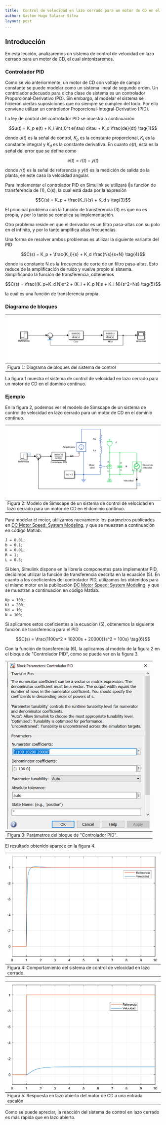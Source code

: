 ```yaml
---
title:  Control de velocidad en lazo cerrado para un motor de CD en el dominio continuo
author: Gastón Hugo Salazar Silva
layout: post
...
```


## Introducción

En esta lección, analizaremos un sistema de control de velocidad en lazo cerrado
para un motor de CD, el cual sintonizaremos.

### Controlador PID

Como se vio anteriormente, un motor de CD con voltaje de campo constante se
puede modelar como un sistema lineal de segundo orden. Un controlador adecuado
para dicha clase de sistema es un controlador Proporcional-Derivativo (PD). Sin
embargo, al modelar el sistema se hicieron ciertas suposiciones que no siempre
se cumplen del todo. Por ello conviene utilizar un controlador
Proporcional-Integral-Derivativo (PID).

La ley de control del controlador PID se muestra a continuación 

$$u(t) = K_p e(t) + K_i \int_0^t e(\tau) d\tau + K_d \frac{de}{dt} \tag{1}$$

donde $u(t)$ es la señal de control, $K_p$ es la constante proporcional, $K_i$
es la constante integral y $K_d$ es la constante derivativa. En cuanto $e(t)$,
ésta es la señal del error que se define como

$$e(t) = r(t) - y(t) \tag{2}$$

donde $r(t)$ es la señal de referencia y $y(t)$ es la medición de salida de la
planta, en este caso la velocidad angular.

Para implementar el controlador PID en Simulink se utilizará l|a función de
transferencia de (1), C(s), la cual está dada por la expresión

$$C(s) = K_p + \frac{K_i}{s} + K_d s \tag{3}$$

El principal problema con la función de transferencia (3) es que no es propia, y
por lo tanto se complica su implementación.

Otro problema reside en que el derivador es un filtro pasa-altas con su polo en
el infinito, y por lo tanto amplifica altas frecuencias.

Una forma de resolver ambos problemas es utilizar la siguiente variante del PID

$$C(s) = K_p + \frac{K_i}{s} + K_d \frac{Ns}{s+N} \tag{4}$$

donde la constante N es la frecuencia de corte de un filtro pasa-altas. Esto
reduce de la amplificación de ruido y vuelve propio al sistema. Simplificando la
función de transferencia, obtenemos

$$C(s) = \frac{(K_p+K_d N)s^2 + (K_i + K_p N)s + K_i N}{s^2+Ns} \tag{5}$$

la cual es una función de transferencia propia.

### Diagrama de bloques

|![control-velocidad-lazo-cerrado-cd](../assets/figures/control-velocidad-lazo-cerrado-cd.png)|
|------------------------------------------------------------|
|Figura 1: Diagrama de bloques del sistema de control|


La figura 1 muestra el sistema de control de velocidad en lazo cerrado para un
motor de CD en el dominio continuo.

### Ejemplo

En la figura 2, podemos ver el modelo de Simscape de un sistema de control de velocidad en lazo cerrado para un motor de CD en el dominio continuo.

|![simulink-control-velocidad-lazo-cerrado-cd](../assets/figures/simulink-control-velocidad-lazo-cerrado-cd.png)|
|---|
|Figura 2: Modelo de Simscape de un sistema de control de velocidad en lazo cerrado para un motor de CD en el dominio continuo.|

Para modelar el motor, utilizamos nuevamente los parámetros publicados en [DC
Motor Speed: System
Modeling](https://ctms.engin.umich.edu/CTMS/index.php?example=MotorSpeed&section=SystemModeling),
y que se muestran a continuación en código Matlab.

~~~
J = 0.01;
b = 0.1;
K = 0.01;
R = 1;
L = 0.5;
~~~

Si bien, Simulink dispone en la librería componentes para implementar PID,
decidimos utilizar la función de transferencia descrita en la ecuación (5). En
cuanto a los coeficientes del controlador PID, utilizamos los obtenidos para el
mismo motor en la publicación [DC Motor Speed: System
Modeling](https://ctms.engin.umich.edu/CTMS/index.php?example=MotorSpeed&section=SystemModeling),
y que se muestran a continuación en código Matlab.

~~~
Kp = 100;
Ki = 200;
Kd = 10;
N = 100;
~~~

Si aplicamos estos coeficientes a la ecuación (5), obtenemos la siguiente
función de transferencia para el PID

$$C(s) = \frac{1100s^2 + 10200s + 20000}{s^2 + 100s} \tag{6}$$                                     

Con la función de transferencia (6), la aplicamos al modelo de la figura 2 en el
bloque de "Controlador PID", como se puede ver en la figura 3.



|![Parámetros del bloque de "Controlador PID"](../assets/figures/parametros-pid.png)|
|---|
|Figura 3: Parámetros del bloque de "Controlador PID".|

El resultado obtenido aparece en la figura 4.

|![Comportamiento del sistema de control de velocidad en lazo cerrado](../assets/figures/control-velocidad-lazo-cerrado-cd-resultado.png)|
|---|
|Figura 4: Comportamiento del sistema de control de velocidad en lazo cerrado.|


|![Respuesta en lazo abierto del motor de CD a una entrada escalón](../assets/figures/motor-cd-respuesta-escalon.png)|
|---|
|Figura 5: Respuesta en lazo abierto del motor de CD a una entrada escalón|

Como se puede apreciar, la reacción del sistema de control en lazo cerrado es
más rápida que en lazo abierto.